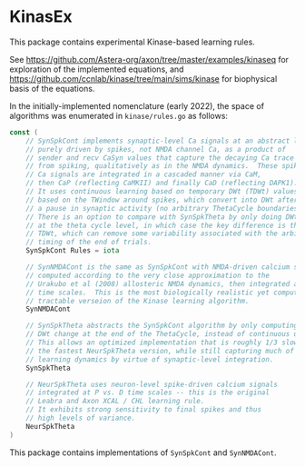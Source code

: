 # KinasEx

This package contains experimental Kinase-based learning rules.

See https://github.com/Astera-org/axon/tree/master/examples/kinaseq for exploration of the implemented equations, and https://github.com/ccnlab/kinase/tree/main/sims/kinase for biophysical basis of the equations.

In the initially-implemented nomenclature (early 2022), the space of algorithms was enumerated in `kinase/rules.go` as follows:

```Go
const (
	// SynSpkCont implements synaptic-level Ca signals at an abstract level,
	// purely driven by spikes, not NMDA channel Ca, as a product of
	// sender and recv CaSyn values that capture the decaying Ca trace
	// from spiking, qualitatively as in the NMDA dynamics.  These spike-driven
	// Ca signals are integrated in a cascaded manner via CaM,
	// then CaP (reflecting CaMKII) and finally CaD (reflecting DAPK1).
	// It uses continuous learning based on temporary DWt (TDWt) values
	// based on the TWindow around spikes, which convert into DWt after
	// a pause in synaptic activity (no arbitrary ThetaCycle boundaries).
	// There is an option to compare with SynSpkTheta by only doing DWt updates
	// at the theta cycle level, in which case the key difference is the use of
	// TDWt, which can remove some variability associated with the arbitrary
	// timing of the end of trials.
	SynSpkCont Rules = iota

	// SynNMDACont is the same as SynSpkCont with NMDA-driven calcium signals
	// computed according to the very close approximation to the
	// Urakubo et al (2008) allosteric NMDA dynamics, then integrated at P vs. D
	// time scales.  This is the most biologically realistic yet computationally
	// tractable verseion of the Kinase learning algorithm.
	SynNMDACont

	// SynSpkTheta abstracts the SynSpkCont algorithm by only computing the
	// DWt change at the end of the ThetaCycle, instead of continuous updating.
	// This allows an optimized implementation that is roughly 1/3 slower than
	// the fastest NeurSpkTheta version, while still capturing much of the
	// learning dynamics by virtue of synaptic-level integration.
	SynSpkTheta

	// NeurSpkTheta uses neuron-level spike-driven calcium signals
	// integrated at P vs. D time scales -- this is the original
	// Leabra and Axon XCAL / CHL learning rule.
	// It exhibits strong sensitivity to final spikes and thus
	// high levels of variance.
	NeurSpkTheta
)
```

This package contains implementations of `SynSpkCont` and `SynNMDACont`.

